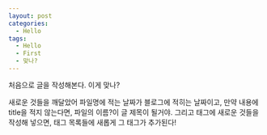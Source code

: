 ```yaml
---
layout: post
categories:
  - Hello
tags:
  - Hello
  - First
  - 맞나?
---
```


처음으로 글을 작성해본다. 이게 맞나?

새로운 것들을 깨달았어
파일명에 적는 날짜가 블로그에 적히는 날짜이고,
만약 내용에 title을 적지 않는다면, 파일의 이름?이 글 제목이 될거야.
그리고 태그에 새로운 것들을 작성해 넣으면, 태그 목록들에 새롭게 그 태그가 추가된다!

